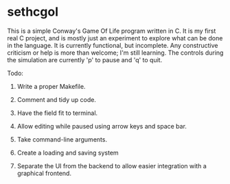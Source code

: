 # sethcgol
This is a simple Conway's Game Of Life program written in C.  It is my first real C project, and is mostly just an experiment to explore what can be done in the language.  It is currently functional, but incomplete.  Any constructive criticism or help is more than welcome; I'm still learning.  The controls during the simulation are currently 'p' to pause and 'q' to quit.

Todo:

1. Write a proper Makefile.

2. Comment and tidy up code.

3. Have the field fit to terminal.

4. Allow editing while paused using arrow keys and space bar.

5. Take command-line arguments.

6. Create a loading and saving system

7. Separate the UI from the backend to allow easier integration with a graphical frontend.
